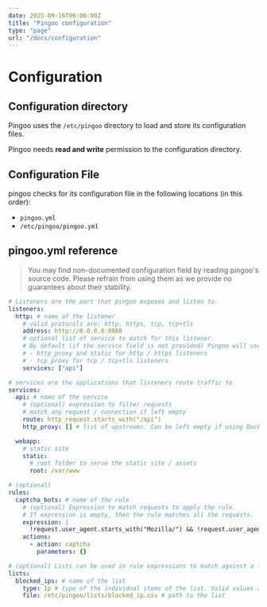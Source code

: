 ```yaml
---
date: 2025-09-16T06:00:00Z
title: "Pingoo configuration"
type: "page"
url: "/docs/configuration"
---
```


# Configuration


## Configuration directory

Pingoo uses the `/etc/pingoo` directory to load and store its configuration files.

Pingoo needs **read and write** permission to the configuration directory.


## Configuration File

pingoo checks for its configuration file in the following locations (in this order):
- `pingoo.yml`
- `/etc/pingoo/pingoo.yml`



## pingoo.yml reference

> You may find non-documented configuration field by reading pingoo's source code. Please refrain from using them as we provide no guarantees about their stability.

```yml
# Listeners are the port that pingoo exposes and listen to.
listeners:
  http: # name of the listener
    # valid protocols are: http, https, tcp, tcp+tls
    address: http://0.0.0.0:8080
    # optional list of service to match for this listener.
    # By default (if the service field is not provided) Pingoo will use all the compatible services:
    # - http_proxy and static for http / https listeners
    # - tcp_proxy for tcp / tcp+tls listeners
    services: ["api"]

# services are the applications that listeners route traffic to
services:
  api: # name of the service
    # (optional) expression to filter requests
    # match any request / connection if left empty
    route: http_request.starts_with("/api")
    http_proxy: [] # list of upstreams. Can be left empty if using Docker service discovery

  webapp:
    # static site
    static:
      # root folder to serve the static site / assets
      root: /var/www

# (optional)
rules:
  captcha_bots: # name of the rule
    # (optional) Expression to match requests to apply the rule.
    # If expression is empty, then the rule matches all the requests.
    expression: |
      !request.user_agent.starts_with("Mozilla/") && !request.user_agent.contains("curl/")
    actions:
      - action: captcha
        parameters: {}

# (optional) Lists can be used in rule expressions to match against a large number of values
lists:
  blocked_ips: # name of the list
    type: Ip # type of the individual items of the list. Valid values are: int, ip, string
    file: /etc/pingoo/lists/blocked_ip.csv # path to the list
```
